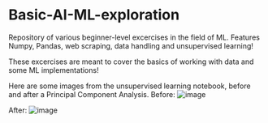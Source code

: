 # Basic-AI-ML-exploration
Repository of various beginner-level excercises in the field of ML. Features Numpy, Pandas, web scraping, data handling and unsupervised learning!

These excercises are meant to cover the basics of working with data and some ML implementations!

Here are some images from the unsupervised learning notebook, before and after a Principal Component Analysis. Before:
![image](https://user-images.githubusercontent.com/59232492/207288330-2470b633-dfcb-45b3-add3-f3f5efaaa58f.png)

After:
![image](https://user-images.githubusercontent.com/59232492/207288571-08b2d452-e164-4482-804e-92e6d6ef1f8c.png)

